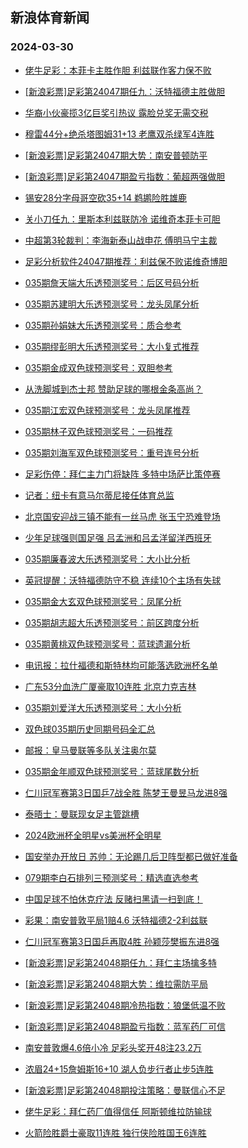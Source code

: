 ## 新浪体育新闻 
### 2024-03-30

+ [佬牛足彩：本菲卡主胜作胆 利兹联作客力保不败](https://sports.sina.com.cn/l/2024-03-29/doc-inapyawu2611060.shtml)

+ [[新浪彩票]足彩第24047期任九：沃特福德主胜做胆](https://sports.sina.com.cn/l/2024-03-29/doc-inapxshx3818538.shtml)

+ [华裔小伙豪揽3亿巨奖引热议 露脸兑奖无需交税](https://sports.sina.com.cn/l/2024-03-29/doc-inapxsia4938373.shtml)

+ [穆雷44分+绝杀塔图姆31+13 老鹰双杀绿军4连胜](https://sports.sina.com.cn/basketball/nba/2024-03-29/doc-inapyawu2604896.shtml)

+ [[新浪彩票]足彩第24047期大势：南安普顿防平](https://sports.sina.com.cn/l/2024-03-29/doc-inapxsia4938771.shtml)

+ [[新浪彩票]足彩第24047期盈亏指数：葡超两强做胆](https://sports.sina.com.cn/l/2024-03-29/doc-inapxsia4939438.shtml)

+ [锡安28分字母哥空砍35+14 鹈鹕险胜雄鹿](https://sports.sina.com.cn/basketball/nba/2024-03-29/doc-inapyawu2613857.shtml)

+ [关小刀任九：里斯本利兹联防冷 诺维奇本菲卡可胆](https://sports.sina.com.cn/l/2024-03-29/doc-inapypnq2439578.shtml)

+ [中超第3轮裁判：李海新泰山战申花 傅明马宁主裁](https://sports.sina.com.cn/china/2024-03-29/doc-inapyawu2611380.shtml)

+ [足彩分析软件24047期推荐：利兹保不败诺维奇博胆](https://sports.sina.com.cn/l/2024-03-29/doc-inapxsie1716336.shtml)

+ [035期詹天端大乐透预测奖号：后区号码分析](https://sports.sina.com.cn/l/2024-03-29/doc-inapyawu2614308.shtml)

+ [035期苏建明大乐透预测奖号：龙头凤尾分析](https://sports.sina.com.cn/l/2024-03-29/doc-inapyawy1511485.shtml)

+ [035期孙娟妹大乐透预测奖号：质合参考](https://sports.sina.com.cn/l/2024-03-29/doc-inapyawu2616131.shtml)

+ [035期缪彭明大乐透预测奖号：大小复式推荐](https://sports.sina.com.cn/l/2024-03-29/doc-inapyawt3617701.shtml)

+ [035期金成双色球预测奖号：双胆参考](https://sports.sina.com.cn/l/2024-03-29/doc-inapyawy1506534.shtml)

+ [从洗脚城到杰士邦 赞助足球的哪根金条高尚？](https://sports.sina.com.cn/china/2024-03-29/doc-inapxshy2814015.shtml)

+ [035期江宏双色球预测奖号：龙头凤尾推荐](https://sports.sina.com.cn/l/2024-03-29/doc-inapyawy1506786.shtml)

+ [035期林子双色球预测奖号：一码推荐](https://sports.sina.com.cn/l/2024-03-29/doc-inapyaww4728807.shtml)

+ [035期刘海军双色球预测奖号：重号连号分析](https://sports.sina.com.cn/l/2024-03-29/doc-inapyawt3610531.shtml)

+ [足彩伤停：拜仁主力门将缺阵 多特中场萨比策停赛](https://sports.sina.com.cn/l/2024-03-29/doc-inapypns4567929.shtml)

+ [记者：纽卡有意马尔蒂尼接任体育总监](https://sports.sina.com.cn/g/2024-03-29/doc-inapwzmk5261422.shtml)

+ [北京国安迎战三镇不能有一丝马虎 张玉宁恐难登场](https://sports.sina.com.cn/china/2024-03-29/doc-inapytuu0454779.shtml)

+ [少年足球强则国足强 吕孟洲和吕孟洋留洋西班牙](https://sports.sina.com.cn/g/pl/2024-03-29/doc-inapyyak2280254.shtml)

+ [035期廉春波大乐透预测奖号：大小比分析](https://sports.sina.com.cn/l/2024-03-29/doc-inapyawy1511682.shtml)

+ [英冠提醒：沃特福德防守不稳 连续10个主场有失球](https://sports.sina.com.cn/l/2024-03-29/doc-inapxwra1619227.shtml)

+ [035期金大玄双色球预测奖号：凤尾分析](https://sports.sina.com.cn/l/2024-03-29/doc-inapyawu2609460.shtml)

+ [035期胡志超大乐透预测奖号：前区跨度分析](https://sports.sina.com.cn/l/2024-03-29/doc-inapyawy1511070.shtml)

+ [035期黄桃双色球预测奖号：蓝球遗漏分析](https://sports.sina.com.cn/l/2024-03-29/doc-inapyawy1507893.shtml)

+ [电讯报：拉什福德和斯特林均可能落选欧洲杯名单](https://sports.sina.com.cn/g/2024-03-29/doc-inapwzmf4161008.shtml)

+ [广东53分血洗广厦豪取10连胜 北京力克吉林](https://sports.sina.com.cn/basketball/cba/2024-03-29/doc-inapzekk4278473.shtml)

+ [035期刘爱洋大乐透预测奖号：大小分析](https://sports.sina.com.cn/l/2024-03-29/doc-inapyawy1510215.shtml)

+ [双色球035期历史同期号码全汇总](https://sports.sina.com.cn/l/2024-03-29/doc-inapyawy1519465.shtml)

+ [邮报：皇马曼联等多队关注奥尔莫](https://sports.sina.com.cn/g/2024-03-29/doc-inapwzmf4161149.shtml)

+ [035期金年顺双色球预测奖号：蓝球尾数分析](https://sports.sina.com.cn/l/2024-03-29/doc-inapyaww4729687.shtml)

+ [仁川冠军赛第3日国乒7战全胜 陈梦王曼昱马龙进8强](https://sports.sina.com.cn/others/pingpang/2024-03-29/doc-inapzekn1063866.shtml)

+ [泰晤士：曼联现女足主管跳槽](https://sports.sina.com.cn/g/2024-03-29/doc-inapwzmh3160515.shtml)

+ [2024欧洲杯全明星vs美洲杯全明星](https://sports.sina.com.cn/g/2024-03-28/doc-inapwzmf4158687.shtml)

+ [国安举办开放日 苏帅：无论踢几后卫阵型都已做好准备](https://sports.sina.com.cn/china/2024-03-29/doc-inapxwra1624824.shtml)

+ [079期李白石排列三预测奖号：精选直选参考](https://sports.sina.com.cn/l/2024-03-29/doc-inapyaww4746982.shtml)

+ [中国足球不怕休克疗法 反赌扫黑请一扫到底！](https://sports.sina.com.cn/china/2024-03-29/doc-inapyawu2609429.shtml)

+ [彩果：南安普敦平局1赔4.6 沃特福德2-2利兹联](https://sports.sina.com.cn/l/2024-03-30/doc-inapzzpw1706090.shtml)

+ [仁川冠军赛第3日国乒再取4胜 孙颖莎樊振东进8强](https://sports.sina.com.cn/others/pingpang/2024-03-29/doc-inapypnw0551391.shtml)

+ [[新浪彩票]足彩第24048期任九：拜仁主场擒多特](https://sports.sina.com.cn/l/2024-03-30/doc-inapzzqa0612349.shtml)

+ [[新浪彩票]足彩第24048期大势：维拉需防平局](https://sports.sina.com.cn/l/2024-03-30/doc-inapzzqa0612169.shtml)

+ [[新浪彩票]足彩第24048期冷热指数：狼堡低温不败](https://sports.sina.com.cn/l/2024-03-30/doc-inapzzqa0612468.shtml)

+ [[新浪彩票]足彩第24048期盈亏指数：蓝军药厂可信](https://sports.sina.com.cn/l/2024-03-30/doc-inapzzpw1707524.shtml)

+ [南安普敦爆4.6倍小冷 足彩头奖开48注23.2万](https://sports.sina.com.cn/l/2024-03-30/doc-inapzzpw1706090.shtml)

+ [浓眉24+15詹姆斯16+10 湖人负步行者止步5连胜](https://sports.sina.com.cn/basketball/nba/2024-03-30/doc-inaqafvw3719481.shtml)

+ [[新浪彩票]足彩第24048期投注策略：曼联信心不足](https://sports.sina.com.cn/l/2024-03-30/doc-inapzzpy3836635.shtml)

+ [佬牛足彩：拜仁药厂值得信任 阿斯顿维拉防输球](https://sports.sina.com.cn/l/2024-03-30/doc-inaqafvy0510665.shtml)

+ [火箭险胜爵士豪取11连胜 独行侠险胜国王6连胜](https://sports.sina.com.cn/basketball/nba/2024-03-30/doc-inaqancw0395221.shtml)

